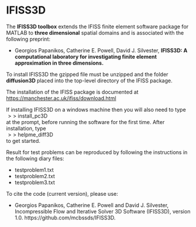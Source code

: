# IFISS3D
The <b> IFISS3D toolbox</b> extends the IFISS finite element software package for MATLAB to <b> three dimensional</b> spatial domains and is
associated with the following preprint: <br>
<ul> 
<li> Georgios Papanikos, Catherine E. Powell, David J. Silvester, <b> IFISS3D: A computational laboratory for investigating finite element approximation in three dimensions. </b>
  </ul> 


To install IFISS3D the gzipped file must be unzipped and the folder <b> diffusion3D </b> placed into the top-level directory of the
IFISS package. 

The installation of the IFISS package is documented at
https://manchester.ac.uk/ifiss/download.html

If installing IFISS3D on a windows machine then you will also need to type <br>
$>>$ install_pc3D <br>
at the prompt, before running the software for the first time. After installation, type <br> 
$>>$ helpme_diff3D <br>
to get started.

Result for test problems can be reproduced by following the instructions in the following diary files: <br>
<ul>
<li> testproblem1.txt <br>
<li> testproblem2.txt <br>
<li> testproblem3.txt <br>
</ul>

To cite the code (current version), please use:

<ul>
<li> Georgios Papanikos, Catherine E. Powell and David J. Silvester, Incompressible Flow and Iterative Solver 3D Software (IFISS3D), version 1.0. https://github.com/mcbssds/IFISS3D.
</ul>
